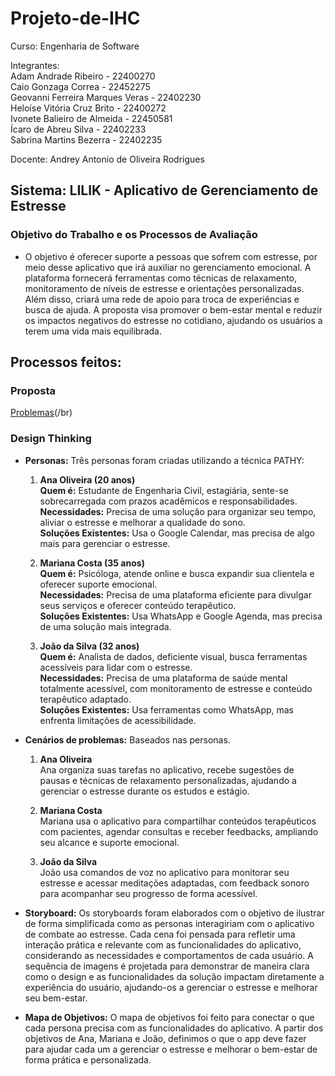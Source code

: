 # Projeto-de-IHC


Curso: Engenharia de Software<br/>

Integrantes:<br/>
Adam Andrade Ribeiro - 22400270<br/>
Caio Gonzaga Correa - 22452275<br/>
Geovanni Ferreira Marques Veras - 22402230<br/>
Heloíse Vitória Cruz Brito - 22400272<br/>
Ivonete Balieiro de Almeida - 22450581<br/>
Ícaro de Abreu Silva - 22402233<br/>
Sabrina Martins Bezerra - 22402235<br/>

Docente: Andrey Antonio de Oliveira Rodrigues<br/>

## Sistema: LILIK - Aplicativo de Gerenciamento de Estresse
### Objetivo do Trabalho e os Processos de Avaliação<br/>
-  O objetivo é oferecer suporte a pessoas que sofrem com estresse, por meio desse aplicativo que irá auxiliar no gerenciamento emocional. A plataforma fornecerá ferramentas como técnicas de relaxamento, monitoramento de níveis de estresse e orientações personalizadas. Além disso, criará uma rede de apoio para troca de experiências e busca de ajuda. A proposta visa promover o bem-estar mental e reduzir os impactos negativos do estresse no cotidiano, ajudando os usuários a terem uma vida mais equilibrada.



## Processos feitos:
### Proposta
[Problemas](https://github.com/GizmoSharim/Projeto_de_IHC/blob/main/docs/1.%20Proposta/1.1%20Problemas.md)(/br)
### Design Thinking
- **Personas:** Três personas foram criadas utilizando a técnica PATHY:<br/>
  1. **Ana Oliveira (20 anos)** <br/>
  **Quem é:** Estudante de Engenharia Civil, estagiária, sente-se sobrecarregada com prazos acadêmicos e responsabilidades.<br/>
  **Necessidades:** Precisa de uma solução para organizar seu tempo, aliviar o estresse e melhorar a qualidade do sono.<br/>
  **Soluções Existentes:** Usa o Google Calendar, mas precisa de algo mais para gerenciar o estresse.<br/>
  
  2. **Mariana Costa (35 anos)** <br/>
  **Quem é:** Psicóloga, atende online e busca expandir sua clientela e oferecer suporte emocional.<br/>
  **Necessidades:** Precisa de uma plataforma eficiente para divulgar seus serviços e oferecer conteúdo terapêutico.<br/>
  **Soluções Existentes:** Usa WhatsApp e Google Agenda, mas precisa de uma solução mais integrada.<br/>
  
  3. **João da Silva (32 anos)** <br/>
  **Quem é:** Analista de dados, deficiente visual, busca ferramentas acessíveis para lidar com o estresse.<br/>
  **Necessidades:** Precisa de uma plataforma de saúde mental totalmente acessível, com monitoramento de estresse e conteúdo terapêutico adaptado.<br/>
  **Soluções Existentes:** Usa ferramentas como WhatsApp, mas enfrenta limitações de acessibilidade.<br/>


- **Cenários de problemas:** Baseados nas personas.
  
  1. **Ana Oliveira**<br/>
  Ana organiza suas tarefas no aplicativo, recebe sugestões de pausas e técnicas de relaxamento personalizadas, ajudando a gerenciar o estresse durante os estudos e estágio.

  2. **Mariana Costa**<br/>
  Mariana usa o aplicativo para compartilhar conteúdos terapêuticos com pacientes, agendar consultas e receber feedbacks, ampliando seu alcance e suporte emocional.

  3. **João da Silva**<br/>
  João usa comandos de voz no aplicativo para monitorar seu estresse e acessar meditações adaptadas, com feedback sonoro para acompanhar seu progresso de forma acessível.

- **Storyboard:** Os storyboards foram elaborados com o objetivo de ilustrar de forma simplificada como as personas interagiriam com o aplicativo de combate ao estresse. Cada cena foi pensada para refletir uma interação prática e relevante com as funcionalidades do aplicativo, considerando as necessidades e comportamentos de cada usuário. A sequência de imagens é projetada para demonstrar de maneira clara como o design e as funcionalidades da solução impactam diretamente a experiência do usuário, ajudando-os a gerenciar o estresse e melhorar seu bem-estar.<br/>

- **Mapa de Objetivos:** O mapa de objetivos foi feito para conectar o que cada persona precisa com as funcionalidades do aplicativo. A partir dos objetivos de Ana, Mariana e João, definimos o que o app deve fazer para ajudar cada um a gerenciar o estresse e melhorar o bem-estar de forma prática e personalizada.<br/> 














